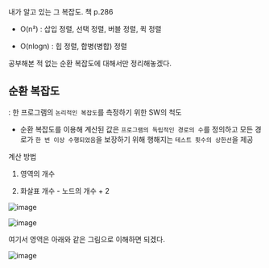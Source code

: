 내가 알고 있는 그 복잡도. 책 p.286 

- O(n²) : 삽입 정렬, 선택 정렬, 버블 정렬, 퀵 정렬 

- O(nlogn) : 힙 정렬, 합병(병합) 정렬 

공부해본 적 없는 순환 복잡도에 대해서만 정리해놓겠다.

## 순환 복잡도 

: 한 프로그램의 `논리적인 복잡도`를 측정하기 위한 SW의 척도 

- 순환 복잡도를 이용해 계산된 값은 `프로그램의 독립적인 경로의 수`를 정의하고 모든 경로가 `한 번 이상 수행되었음`을 보장하기 위해 행해지는 `테스트 횟수의 상한선`을 제공

계산 방법 

1) 영역의 개수

2) 화살표 개수 - 노드의 개수 + 2

![image](https://user-images.githubusercontent.com/64796257/159612000-948f3315-6e50-4e91-9c58-3fb53d5b965a.png)

![image](https://user-images.githubusercontent.com/64796257/159612025-44dfd4aa-71de-4774-a4df-df1007d3903d.png)

여기서 영역은 아래와 같은 그림으로 이해하면 되겠다. 

![image](https://user-images.githubusercontent.com/64796257/159612376-87fe69d6-5ea6-4e54-b2ea-4cd4d4f1ec22.png)

